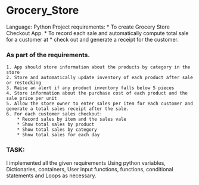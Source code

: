 # Grocery_Store
Language: Python
Project requirements: 
    * To create Grocery Store Checkout App.
    * To record each sale and automatically compute total sale for a customer at 
    * check out and generate a receipt for the customer.
### As part of the requirements.
    1. App should store information about the products by category in the store
    2. Store and automatically update inventory of each product after sale or restocking
    3. Raise an alert if any product inventory falls below 5 pieces
    4. Store information about the purchase cost of each product and the sale price per unit
    5. Allow the store owner to enter sales per item for each customer and generate a total sales receipt after the sale.
    6. For each customer sales checkout:
        * Record sales by item and the sales vale
        * Show total sales by product
        * Show total sales by category
        * Show total sales for each day
### TASK:
I implemented all the given requirements Using python variables, Dictionaries, containers, User 
input functions, functions, conditional statements and Loops as necessary. 
